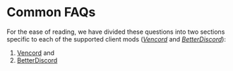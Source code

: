 # Common FAQs
<primary-label ref="half-done"/>
<secondary-label ref="wip"/>
<secondary-label ref="alpha"/>

For the ease of reading, we have divided these questions
into two sections specific to each of the supported
client mods (*[Vencord](VencordFaq.md)* and *[BetterDiscord](BetterDiscordFaq.md)*):

1. <a href="VencordFaq.md">Vencord</a> and
2. <a href="BetterDiscordFaq.md">BetterDiscord</a>